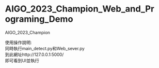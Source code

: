 # AIGO_2023_Champion_Web_and_Programing_Demo
 AIGO_2023_Champion  

使用操作說明:  
同時執行main_detect.py和Web_sever.py  
到此網址http://127.0.0.1:5000/  
即可看到UI並執行  
